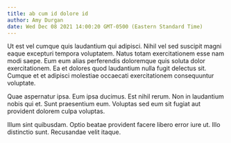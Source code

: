 ```yaml
---
title: ab cum id dolore id
author: Amy Durgan
date: Wed Dec 08 2021 14:00:20 GMT-0500 (Eastern Standard Time)
---
```

Ut est vel cumque quis laudantium qui adipisci. Nihil vel sed suscipit magni eaque excepturi tempora voluptatem. Natus totam exercitationem esse nam modi saepe. Eum eum alias perferendis doloremque quis soluta dolor exercitationem. Ea et dolores quod laudantium nulla fugit delectus sit. Cumque et et adipisci molestiae occaecati exercitationem consequuntur voluptate.

 Quae aspernatur ipsa. Eum ipsa ducimus. Est nihil rerum. Non in laudantium nobis qui et. Sunt praesentium eum. Voluptas sed eum sit fugiat aut provident dolorem culpa voluptas.

 Illum sint quibusdam. Optio beatae provident facere libero error iure ut. Illo distinctio sunt. Recusandae velit itaque.